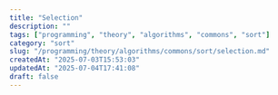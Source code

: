 ```yaml
---
title: "Selection"
description: ""
tags: ["programming", "theory", "algorithms", "commons", "sort"]
category: "sort"
slug: "/programming/theory/algorithms/commons/sort/selection.md"
createdAt: "2025-07-03T15:53:03"
updatedAt: "2025-07-04T17:41:08"
draft: false
---
```

